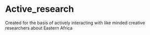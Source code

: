 # Active_research
Created for the basis of actively interacting with like minded creative researchers about Eastern Africa
